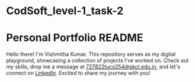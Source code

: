 # CodSoft_level-1_task-2
# Personal Portfolio README

Hello there! I'm Vishmitha Kumar. This repository serves as my digital playground, showcasing a collection of projects I've worked on. Check out my skills, drop me a message at 727822tucs254@skct.edu.in, and let's connect on [LinkedIn](www.linkedin.com/in/vishmitha-kumar-577480255). Excited to share my journey with you!
